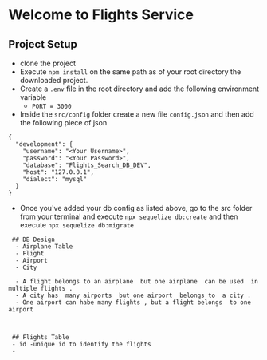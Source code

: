 # Welcome to Flights Service

## Project Setup
- clone the project
- Execute `npm install` on the same path as of your root directory the downloaded project.
- Create a `.env` file in the root directory  and add the following environment variable
    - `PORT = 3000`
- Inside the `src/config` folder create a new file `config.json` and then add the following piece of json

```
{
  "development": {
    "username": "<Your Username>",
    "password": "<Your Password>",
    "database": "Flights_Search_DB_DEV",
    "host": "127.0.0.1",
    "dialect": "mysql"
  }
}
```
- Once you've added your db  config as listed above, go to the src folder from your terminal and execute  `npx sequelize db:create`
  and then execute
  `npx sequelize db:migrate`
```
 ## DB Design
  - Airplane Table
  - Flight
  - Airport
  - City 

  - A flight belongs to an airplane  but one airplane  can be used  in multiple flights .
  - A city has  many airports  but one airport  belongs to  a city .
  - One airport can habe many flights , but a flight belongs  to one airport



 ## Flights Table
 - id -unique id to identify the flights  
 -
